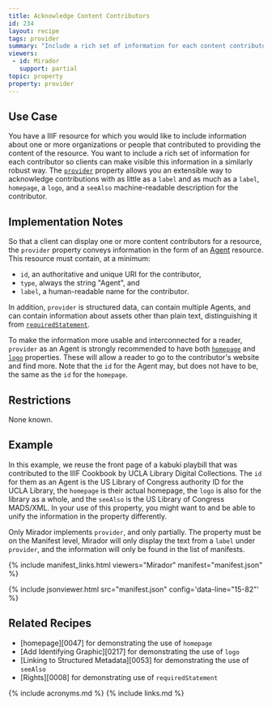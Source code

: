 ```yaml
---
title: Acknowledge Content Contributors
id: 234
layout: recipe
tags: provider
summary: "Include a rich set of information for each content contributor so clients can make this information visible."
viewers:
 - id: Mirador
   support: partial
topic: property
property: provider
---
```


## Use Case

You have a IIIF resource for which you would like to include information about one or more organizations or people that contributed to providing the content of the resource. You want to include a rich set of information for each contributor so clients can make visible this information in a similarly robust way. The [`provider`](https://iiif.io/api/presentation/3.0/#provider) property allows you an extensible way to acknowledge contributions with as little as a `label` and as much as a `label`, `homepage`, a `logo`, and a `seeAlso` machine-readable description for the contributor.

## Implementation Notes

So that a client can display one or more content contributors for a resource, the `provider` property conveys information in the form of an [Agent](http://purl.org/dc/terms/Agent) resource. This resource must contain, at a minimum:
+ `id`, an authoritative and unique URI for the contributor,
+ `type`, always the string "Agent", and
+ `label`, a human-readable name for the contributor.

In addition, `provider` is structured data, can contain multiple Agents, and can contain information about assets other than plain text, distinguishing it from [`requiredStatement`](https://iiif.io/api/presentation/3.0/#requiredstatement).

To make the information more usable and interconnected for a reader, `provider` as an Agent is strongly recommended to have both [`homepage`](https://iiif.io/api/presentation/3.0/#homepage) and [`logo`](https://iiif.io/api/presentation/3.0/#logo) properties. These will allow a reader to go to the contributor's website and find more. Note that the `id` for the Agent may, but does not have to be, the same as the `id` for the `homepage`.

## Restrictions

None known.

## Example

In this example, we reuse the front page of a kabuki playbill that was contributed to the IIIF Cookbook by UCLA Library Digital Collections. The `id` for them as an Agent is the US Library of Congress authority ID for the UCLA Library, the `homepage` is their actual homepage, the `logo` is also for the library as a whole, and the `seeAlso` is the US Library of Congress MADS/XML. In your use of this property, you might want to and be able to unify the information in the property differently.

Only Mirador implements `provider`, and only partially. The property must be on the Manifest level, Mirador will only display the text from a `label` under `provider`, and the information will only be found in the list of manifests.

{% include manifest_links.html viewers="Mirador" manifest="manifest.json" %}

{% include jsonviewer.html src="manifest.json" config='data-line="15-82"' %}

## Related Recipes

* [homepage][0047] for demonstrating the use of `homepage`
* [Add Identifying Graphic][0217] for demonstrating the use of `logo`
* [Linking to Structured Metadata][0053] for demonstrating the use of `seeAlso`
* [Rights][0008] for demonstrating use of `requiredStatement`

{% include acronyms.md %}
{% include links.md %}

